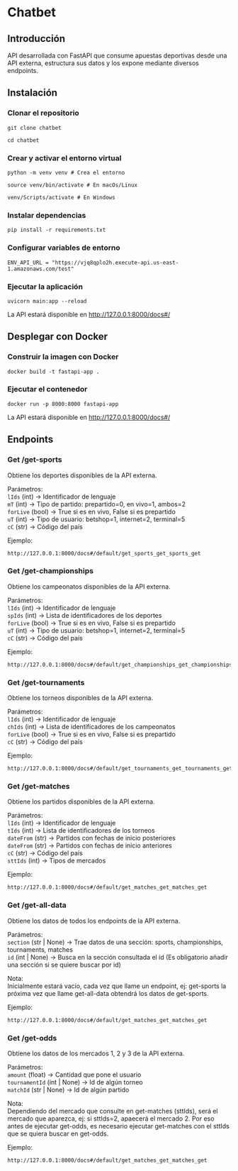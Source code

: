 # Chatbet

## Introducción

API desarrollada con FastAPI que consume apuestas deportivas desde una API externa, estructura sus datos y los expone mediante diversos endpoints.

## Instalación

### Clonar el repositorio

```
git clone chatbet
```
```
cd chatbet
```

### Crear y activar el entorno virtual

```
python -m venv venv # Crea el entorno
```
```
source venv/bin/activate # En macOs/Linux
```
```
venv/Scripts/activate # En Windows
```

### Instalar dependencias

```
pip install -r requirements.txt
```

### Configurar variables de entorno

```
ENV_API_URL = "https://vjq8qplo2h.execute-api.us-east-1.amazonaws.com/test"
```

### Ejecutar la aplicación

```
uvicorn main:app --reload
```
La API estará disponible en http://127.0.0.1:8000/docs#/

## Desplegar con Docker

### Construir la imagen con Docker

```
docker build -t fastapi-app .
```

### Ejecutar el contenedor

```
docker run -p 8000:8000 fastapi-app
```
La API estará disponible en http://127.0.0.1:8000/docs#/

## Endpoints

### Get /get-sports

Obtiene los deportes disponibles de la API externa.  

Parámetros:  
```lIds``` (int) -> Identificador de lenguaje  
```mT``` (int) -> Tipo de partido: prepartido=0, en vivo=1, ambos=2  
```forLive``` (bool) -> True si es en vivo, False si es prepartido  
```uT``` (int) -> Tipo de usuario: betshop=1, internet=2, terminal=5  
```cC``` (str) -> Código del país  

Ejemplo:
```
http://127.0.0.1:8000/docs#/default/get_sports_get_sports_get
```

### Get /get-championships

Obtiene los campeonatos disponibles de la API externa.  

Parámetros:  
```lIds``` (int) -> Identificador de lenguaje  
```spIds``` (int) -> Lista de identificadores de los deportes  
```forLive``` (bool) -> True si es en vivo, False si es prepartido  
```uT``` (int) -> Tipo de usuario: betshop=1, internet=2, terminal=5  
```cC``` (str) -> Código del país  

Ejemplo:
```
http://127.0.0.1:8000/docs#/default/get_championships_get_championships_get
```

### Get /get-tournaments

Obtiene los torneos disponibles de la API externa.  

Parámetros:  
```lIds``` (int) -> Identificador de lenguaje  
```chIds``` (int) -> Lista de identificadores de los campeonatos  
```forLive``` (bool) -> True si es en vivo, False si es prepartido  
```cC``` (str) -> Código del país  

Ejemplo:
```
http://127.0.0.1:8000/docs#/default/get_tournaments_get_tournaments_get
```

### Get /get-matches

Obtiene los partidos disponibles de la API externa.  

Parámetros:  
```lIds``` (int) -> Identificador de lenguaje  
```tIds``` (int) -> Lista de identificadores de los torneos  
```dateFrom``` (str) -> Partidos con fechas de inicio posteriores  
```dateFrom``` (str) -> Partidos con fechas de inicio anteriores  
```cC``` (str) -> Código del país  
```sttIds``` (int) -> Tipos de mercados  

Ejemplo:
```
http://127.0.0.1:8000/docs#/default/get_matches_get_matches_get
```

### Get /get-all-data

Obtiene los datos de todos los endpoints de la API externa.  

Parámetros:  
```section``` (str | None) -> Trae datos de una sección: sports, championships, tournaments, matches  
```id``` (int | None) -> Busca en la sección consultada el id (Es obligatorio añadir una sección si se quiere buscar por id)  

Nota:  
Inicialmente estará vacío, cada vez que llame un endpoint, ej: get-sports la próxima vez que llame get-all-data obtendrá los datos de get-sports.  

Ejemplo:
```
http://127.0.0.1:8000/docs#/default/get_matches_get_matches_get
```

### Get /get-odds

Obtiene los datos de los mercados 1, 2 y 3 de la API externa.  

Parámetros:  
```amount``` (float) -> Cantidad que pone el usuario  
```tournamentId``` (int | None) -> Id de algún torneo  
```matchId``` (str | None) -> Id de algún partido  

Nota:  
Dependiendo del mercado que consulte en get-matches (sttIds), será el mercado que aparezca, ej: si sttIds=2, apaecerá el mercado 2. Por eso antes de ejecutar get-odds, es necesario ejecutar get-matches con el sttIds que se quiera buscar en get-odds.  

Ejemplo:
```
http://127.0.0.1:8000/docs#/default/get_matches_get_matches_get
```